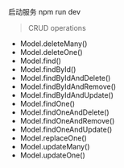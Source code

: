 
启动服务 npm run dev

>CRUD operations
+ Model.deleteMany()
+ Model.deleteOne()
+ Model.find()
+ Model.findById()
+ Model.findByIdAndDelete()
+ Model.findByIdAndRemove()
+ Model.findByIdAndUpdate()
+ Model.findOne()
+ Model.findOneAndDelete()
+ Model.findOneAndRemove()
+ Model.findOneAndUpdate()
+ Model.replaceOne()
+ Model.updateMany()
+ Model.updateOne()